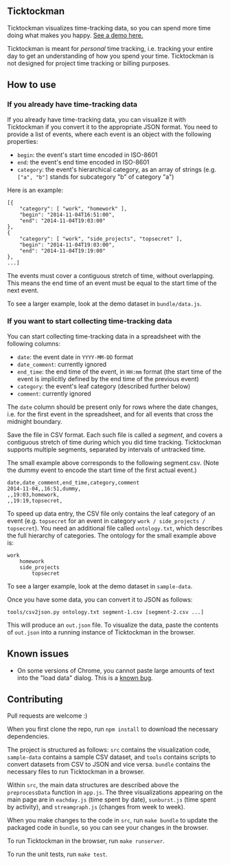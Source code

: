 ## Ticktockman

Ticktockman visualizes time-tracking data, so you can spend more time doing
what makes you happy. [See a demo here.](TODO)

Ticktockman is meant for _personal_ time tracking, i.e. tracking your entire
day to get an understanding of how you spend your time. Ticktockman is not
designed for project time tracking or billing purposes.


## How to use

### If you already have time-tracking data

If you already have time-tracking data, you can visualize it with Ticktockman
if you convert it to the appropriate JSON format. You need to provide a list of
events, where each event is an object with the following properties:

- `begin`: the event's start time encoded in ISO-8601
- `end`: the event's end time encoded in ISO-8601
- `category`: the event's hierarchical category, as an array of strings (e.g.
  `["a", "b"]` stands for subcategory "b" of category "a")

Here is an example:

    [{
        "category": [ "work", "homework" ],
        "begin": "2014-11-04T16:51:00",
        "end": "2014-11-04T19:03:00"
    },
    {
        "category": [ "work", "side_projects", "topsecret" ],
        "begin": "2014-11-04T19:03:00",
        "end": "2014-11-04T19:19:00"
    },
    ...]

The events must cover a contiguous stretch of time, without overlapping. This
means the end time of an event must be equal to the start time of the next
event.

To see a larger example, look at the demo dataset in `bundle/data.js`.


### If you want to start collecting time-tracking data

You can start collecting time-tracking data in a spreadsheet with the following
columns:

- `date`: the event date in `YYYY-MM-DD` format
- `date_comment`: currently ignored
- `end_time`: the end time of the event, in `HH:mm` format (the start time of
  the event is implicitly defined by the end time of the previous event)
- `category`: the event's leaf category (described further below)
- `comment`: currently ignored

The `date` column should be present only for rows where the date changes, i.e.
for the first event in the spreadsheet, and for all events that cross the
midnight boundary.

Save the file in CSV format. Each such file is called a _segment_, and covers a
contiguous stretch of time during which you did time tracking. Ticktockman
supports multiple segments, separated by intervals of untracked time.

The small example above corresponds to the following segment.csv. (Note the
dummy event to encode the start time of the first actual event.)

    date,date_comment,end_time,category,comment
    2014-11-04,,16:51,dummy,
    ,,19:03,homework,
    ,,19:19,topsecret,

To speed up data entry, the CSV file only contains the leaf category of an
event (e.g. `topsecret` for an event in category `work / side_projects /
topsecret`). You need an additional file called `ontology.txt`, which describes
the full hierarchy of categories. The ontology for the small example above is:

    work
        homework
        side_projects
            topsecret

To see a larger example, look at the demo dataset in `sample-data`.

Once you have some data, you can convert it to JSON as follows:

```
tools/csv2json.py ontology.txt segment-1.csv [segment-2.csv ...]
```

This will produce an `out.json` file. To visualize the data, paste the contents
of `out.json` into a running instance of Ticktockman in the browser.


## Known issues

* On some versions of Chrome, you cannot paste large amounts of text into the
  "load data" dialog. This is a [known
  bug](http://code.google.com/p/chromium/issues/detail?id=367549).


## Contributing

Pull requests are welcome :)

When you first clone the repo, run `npm install` to download the necessary
dependencies.

The project is structured as follows: `src` contains the visualization code,
`sample-data` contains a sample CSV dataset, and `tools` contains scripts to
convert datasets from CSV to JSON and vice versa. `bundle` contains the
necessary files to run Ticktockman in a browser.

Within `src`, the main data structures are described above the `preprocessData`
function in `app.js`. The three visualizations appearing on the main page are
in `eachday.js` (time spent by date), `sunburst.js` (time spent by activity),
and `streamgraph.js` (changes from week to week).

When you make changes to the code in `src`, run `make bundle` to update the
packaged code in `bundle`, so you can see your changes in the browser.

To run Ticktockman in the browser, run `make runserver`.

To run the unit tests, run `make test`.
